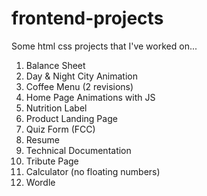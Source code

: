 # frontend-projects
Some html css projects that I've worked on...

1. Balance Sheet
2. Day & Night City Animation
3. Coffee Menu (2 revisions)
4. Home Page Animations with JS
5. Nutrition Label
6. Product Landing Page
7. Quiz Form (FCC)
8. Resume
9. Technical Documentation
10. Tribute Page
11. Calculator (no floating numbers)
12. Wordle
